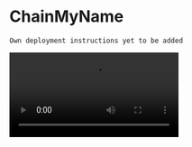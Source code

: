 # ChainMyName

<!-- `main.py` takes in a text file of a (say) blog and generates some questions based on that blog using a model (`text-davinci-003` used for our use case). -->

```Own deployment instructions yet to be added```

![Alt Text](https://github.com/cliff-4/ChainMyName/blob/main/Skille%20Task%20Demo.mkv)